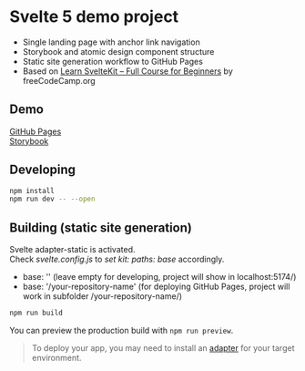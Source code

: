 # Svelte 5 demo project
- Single landing page with anchor link navigation
- Storybook and atomic design component structure
- Static site generation workflow to GitHub Pages
- Based on [Learn SvelteKit – Full Course for Beginners](https://www.youtube.com/watch?v=vb7CgDcA_6U) by freeCodeCamp.org

## Demo
[GitHub Pages](https://akikurvinen.github.io/svelte-gym-app-landingpage/)  
[Storybook](https://akikurvinen.github.io/svelte-gym-app-landingpage/storybook-static/)

## Developing
```bash
npm install  
npm run dev -- --open
```

## Building (static site generation)
Svelte adapter-static is activated.  
Check *svelte.config.js* to *set kit: paths: base* accordingly.
- base: '' (leave empty for developing, project will show in localhost:5174/)
- base: '/your-repository-name' (for deploying GitHub Pages, project will work in subfolder /your-repository-name/)

```bash
npm run build
```

You can preview the production build with `npm run preview`.

> To deploy your app, you may need to install an [adapter](https://svelte.dev/docs/kit/adapters) for your target environment.
